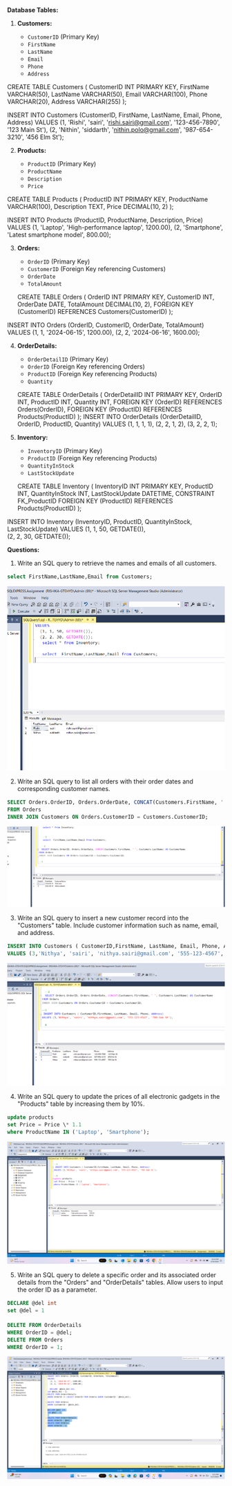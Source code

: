 **Database Tables:**

1. **Customers:**

   - `CustomerID` (Primary Key)
   - `FirstName`
   - `LastName`
   - `Email`
   - `Phone`
   - `Address`

CREATE TABLE Customers (
CustomerID INT PRIMARY KEY,
FirstName VARCHAR(50),
LastName VARCHAR(50),
Email VARCHAR(100),
Phone VARCHAR(20),
Address VARCHAR(255)
);

INSERT INTO Customers (CustomerID, FirstName, LastName, Email, Phone, Address)
VALUES
(1, 'Rishi', 'sairi', 'rishi.sairi@gmail.com', '123-456-7890', '123 Main St'),
(2, 'Nithin', 'siddarth', 'nithin.polo@gmail.com', '987-654-3210', '456 Elm St');

2. **Products:**

   - `ProductID` (Primary Key)
   - `ProductName`
   - `Description`
   - `Price`

CREATE TABLE Products (
ProductID INT PRIMARY KEY,
ProductName VARCHAR(100),
Description TEXT,
Price DECIMAL(10, 2)
);

INSERT INTO Products (ProductID, ProductName, Description, Price)
VALUES
(1, 'Laptop', 'High-performance laptop', 1200.00),
(2, 'Smartphone', 'Latest smartphone model', 800.00);

3. **Orders:**

   - `OrderID` (Primary Key)
   - `CustomerID` (Foreign Key referencing Customers)
   - `OrderDate`
   - `TotalAmount`

   CREATE TABLE Orders (
   OrderID INT PRIMARY KEY,
   CustomerID INT,
   OrderDate DATE,
   TotalAmount DECIMAL(10, 2),
   FOREIGN KEY (CustomerID) REFERENCES Customers(CustomerID)
   );

INSERT INTO Orders (OrderID, CustomerID, OrderDate, TotalAmount)
VALUES
(1, 1, '2024-06-15', 1200.00),
(2, 2, '2024-06-16', 1600.00);

4. **OrderDetails:**

   - `OrderDetailID` (Primary Key)
   - `OrderID` (Foreign Key referencing Orders)
   - `ProductID` (Foreign Key referencing Products)
   - `Quantity`

   CREATE TABLE OrderDetails (
   OrderDetailID INT PRIMARY KEY,
   OrderID INT,
   ProductID INT,
   Quantity INT,
   FOREIGN KEY (OrderID) REFERENCES Orders(OrderID),
   FOREIGN KEY (ProductID) REFERENCES Products(ProductID)
   );
   INSERT INTO OrderDetails (OrderDetailID, OrderID, ProductID, Quantity)
   VALUES
   (1, 1, 1, 1),
   (2, 2, 1, 2),
   (3, 2, 2, 1);

5. **Inventory:**

   - `InventoryID` (Primary Key)
   - `ProductID` (Foreign Key referencing Products)
   - `QuantityInStock`
   - `LastStockUpdate`

   CREATE TABLE Inventory (
   InventoryID INT PRIMARY KEY,
   ProductID INT,
   QuantityInStock INT,
   LastStockUpdate DATETIME,
   CONSTRAINT FK_ProductID FOREIGN KEY (ProductID) REFERENCES Products(ProductID)
   );

INSERT INTO Inventory (InventoryID, ProductID, QuantityInStock, LastStockUpdate)
VALUES
(1, 1, 50, GETDATE()),  
(2, 2, 30, GETDATE());

**Questions:**

1. Write an SQL query to retrieve the names and emails of all customers.

```sql
select FirstName,LastName,Email from Customers;
```

![alt text](image.png)

2. Write an SQL query to list all orders with their order dates and corresponding customer names.

```sql
SELECT Orders.OrderID, Orders.OrderDate, CONCAT(Customers.FirstName, ' ', Customers.LastName) AS CustomerName
FROM Orders
INNER JOIN Customers ON Orders.CustomerID = Customers.CustomerID;
```

![alt text](image-1.png)

3. Write an SQL query to insert a new customer record into the "Customers" table. Include customer information such as name, email, and address.

```sql
INSERT INTO Customers ( CustomerID,FirstName, LastName, Email, Phone, Address)
VALUES (3,'Nithya', 'sairi', 'nithya.sairi@gmail.com', '555-123-4567', '789 Oak St');
```

![alt text](image-2.png)

4. Write an SQL query to update the prices of all electronic gadgets in the "Products" table by increasing them by 10%.

```sql
update products
set Price = Price \* 1.1
where ProductName IN ('Laptop', 'Smartphone');
```

![alt text](image-3.png)

5. Write an SQL query to delete a specific order and its associated order details from the "Orders" and "OrderDetails" tables. Allow users to input the order ID as a parameter.

```sql
DECLARE @del int
set @del = 1

DELETE FROM OrderDetails
WHERE OrderID = @del;
DELETE FROM Orders
WHERE OrderID = 1;

```

![alt text](image-4.png)
